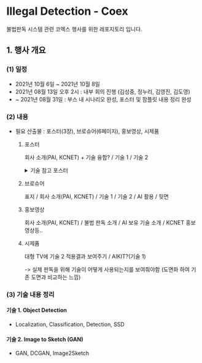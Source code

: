 # Illegal Detection - Coex

불법판독 시스템 관련 코엑스 행사를 위한 레포지토리 입니다.

## 1. 행사 개요

### (1) 일정

* 2021년 10월 6일 ~ 2021년 10월 8일
* 2021년 08월 13일 오후 2시 : 내부 회의 진행 (김성중, 정누리, 김영진, 김도영)
* ~ 2021년 08월 31일 : 부스 내 시나리오 완성, 포스터 및 팜플릿 내용 정리 완성

### (2) 내용

* 필요 산출물 : 포스터(3장), 브로슈어(6페이지), 홍보영상, 시제품

  1. 포스터 

     회사 소개(PAI, KCNET) + 기술 융합? / 기술 1 / 기술 2

     <details>
         <summary>기술 참고 포스터</summary>
     <img src="https://lh3.googleusercontent.com/proxy/z9bhQ_YGEkXxbwYsJf3mKh4WeKTHeRzwLsjGh6Iy0m8lg1Sl1drqv9DXBIz7Dr1kb1JrOC48svRsONaxwFeHVr_xZINfi49jkppy5C-AtAZY6TWOAHOX9MbOh2aeQAyjW7h-bclguSXNDyTQZQ" /> 
     </details>

  2. 브로슈어

     표지 / 회사 소개(PAI, KCNET) / 기술 1 / 기술 2 / AI 활용 / 뒷면

  3. 홍보영상

     회사 소개(PAI, KCNET) / 불법 판독 소개 / AI 보유 기술 소개 / KCNET 홍보영상등..

  4. 시제품

     대형 TV에 기술 2 적용결과 보여주기 / AIKIT?(기술 1) <br>

     -> 실제 판독을 위해 기술이 어떻게 사용되는지를 보여줘야함 (도면화 하여 기존 도면과 비교하는 느낌)

### (3) 기술 내용 정리

#### 기술 1. Object Detection

- Localization, Classification, Detection, SSD

#### 기술 2. Image to Sketch (GAN)

* GAN, DCGAN,  Image2Sketch

